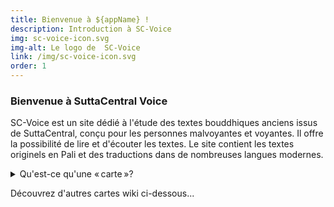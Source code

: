 ```yaml
---
title: Bienvenue à ${appName} !
description: Introduction à SC-Voice
img: sc-voice-icon.svg
img-alt: Le logo de  SC-Voice
link: /img/sc-voice-icon.svg
order: 1
---
```

### Bienvenue à SuttaCentral Voice
SC-Voice est un site dédié à l'étude des textes bouddhiques anciens issus de SuttaCentral, conçu pour les personnes malvoyantes et voyantes. Il offre la possibilité de lire et d'écouter les textes. Le site contient les textes originels en Pali et des traductions dans de nombreuses langues modernes.

<style>
summary:hover {
  cursor: pointer;
  color: rgb(var(--v-theme-link));
}
</style>
<details>
<summary>Qu'est-ce qu'une « carte »?</summary>
SuttaCentral Voice structure les informations à l'aide de « cartes ».

* Les <b>cartes wiki</b> montrent le contenu wiki d'aide à l'utilisation de ce site.
* Les <b>cartes de recherche</b> permettent de trouver du contenu Dhamma.
* Les <b>cartes des suttas</b> vous présentent les textes individuels des suttas.
* Les <b>cartes graphiques</b> vous présentent des liens entre les suttas.

Ceci est la carte d'accueil wiki.  Cliquez sur
<a href="#/wiki/toc" class="scv-icon-btn v-btn v-btn--icon v-btn--round v-btn--router theme--dark v-size--default">
<span class="v-btn__content">
<span aria-hidden="true" class="v-icon notranslate theme--dark">
<svg xmlns="http://www.w3.org/2000/svg" viewBox="0 0 24 24" role="img" aria-hidden="true" class="v-icon__svg">
<path d="M10,20V14H14V20H19V12H22L12,3L2,12H5V20H10Z">
</path></svg></span></span></a>
dans le coin en haut à gauche
de la page internet
pour revenir ici, la carte d'accueil wiki. 
</details>

Découvrez d'autres cartes wiki ci-dessous...
